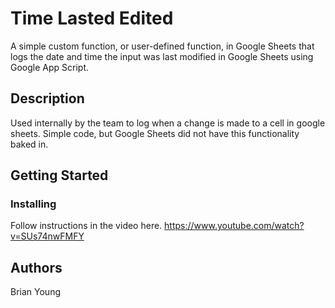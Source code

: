 # Time Lasted Edited

A simple custom function, or user-defined function, in Google Sheets that logs the date and time the input was last modified in Google Sheets using Google App Script.

## Description

Used internally by the team to log when a change is made to a cell in google sheets. Simple code, but Google Sheets did not have this functionality baked in.

## Getting Started

### Installing

Follow instructions in the video here. 
https://www.youtube.com/watch?v=SUs74nwFMFY


## Authors

Brian Young
